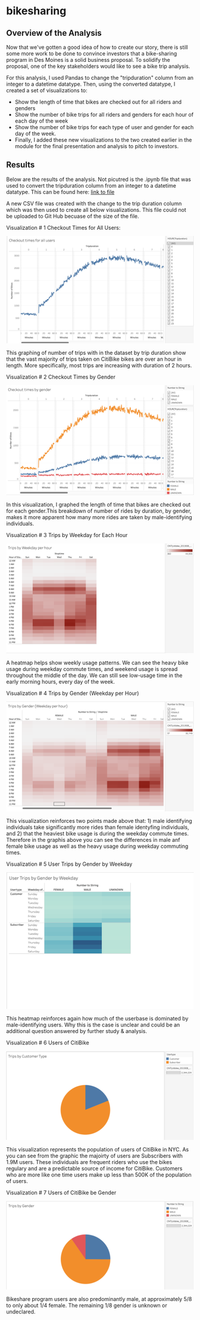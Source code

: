 # bikesharing

## Overview of the Analysis

Now that we've gotten a good idea of how to create our story, there is still some more work to be done to convince investors that a bike-sharing program in Des Moines is a solid business proposal. To solidify the proposal, one of the key stakeholders would like to see a bike trip analysis.

For this analysis, I used Pandas to change the "tripduration" column from an integer to a datetime datatype. Then, using the converted datatype, I created a set of visualizations to:

* Show the length of time that bikes are checked out for all riders and genders
* Show the number of bike trips for all riders and genders for each hour of each day of the week
* Show the number of bike trips for each type of user and gender for each day of the week.
* Finally, I added these new visualizations to the two created earlier in the module for the final presentation and analysis to pitch to investors.

## Results

Below are the results of the analysis. Not picutred is the .ipynb file that was used to convert the tripduration column from an integer to a datetime datatype. This can be found here: [link to file](https://github.com/AleksKostrycka/bikesharing/blob/main/NYC_Citibike_Challenge.ipynb) 

A new CSV file was created with the change to the trip duration column which was then used to create all below visualizations. This file could not be uploaded to Git Hub becuase of the size of the file. 

Visualization # 1 Checkout Times for All Users:

![This is an image](https://github.com/AleksKostrycka/bikesharing/blob/main/Resources/Checkout%20Times%20for%20Alll%20Users.png?raw=true)

This graphing of number of trips with in the dataset by trip duration show that the vast majority of trips taken on CitiBike bikes are over an hour in length. More specifically, most trips are increasing with duration of 2 hours. 

Visualization # 2 Checkout Times by Gender 

![This is an image](https://github.com/AleksKostrycka/bikesharing/blob/main/Resources/Checkout%20Times%20by%20Gender.png?raw=true)

In this visualization, I graphed the length of time that bikes are checked out for each gender.This breakdown of number of rides by duration, by gender, makes it more apparent how many more rides are taken by male-identifying individuals.

Visualization # 3 Trips by Weekday for Each Hour

![This is an image](https://github.com/AleksKostrycka/bikesharing/blob/main/Resources/Trips%20by%20Weekday%20per%20hour.png?raw=true)

A heatmap helps show weekly usage patterns. We can see the heavy bike usage during weekday commute times, and weekend usage is spread throughout the middle of the day. We can still see low-usage time in the early morning hours, every day of the week.

Visualization # 4 Trips by Gender (Weekday per Hour)

![This is an image](https://github.com/AleksKostrycka/bikesharing/blob/main/Resources/Trips%20by%20Gender%20(Weekday%20per%20Hour).png?raw=true)

This visualization reinforces two points made above that: 1) male identifying individuals take significantly more rides than female identyfing individuals, and 2) that the heaviest bike usage is during the weekday commute times. Therefore in the graphis above you can see the differences in male anf female bike usage as well as the heavy usage during weekday commuting times. 

Visualization # 5 User Trips by Gender by Weekday

![This is an image](https://github.com/AleksKostrycka/bikesharing/blob/main/Resources/User%20Trips%20by%20Gender%20and%20Weekday.png?raw=true)

This heatmap reinforces again how much of the userbase is dominated by male-identifying users. Why this is the case is unclear and could be an additional question answered by further study & analysis. 

Visualization # 6 Users of CitiBike

![This is an image](https://github.com/AleksKostrycka/bikesharing/blob/main/Resources/Trips%20by%20UserType.png?raw=true)

This visualization represents the population of users of CitiBike in NYC. As you can see from the graphic the majoirty of users are Subscribers with 1.9M users. These individuals are frequent riders who use the bikes regulary and are a predictable source of income for CitiBike. Customers who are more like one time users make up less than 500K of the population of users. 

Visualization # 7 Users of CitiBike be Gender

![This is an image](https://github.com/AleksKostrycka/bikesharing/blob/main/Resources/Trips%20by%20Gender.png?raw=true)

Bikeshare program users are also predominantly male, at approximately 5/8 to only about 1/4 female. The remaining 1/8 gender is unknown or undeclared.










